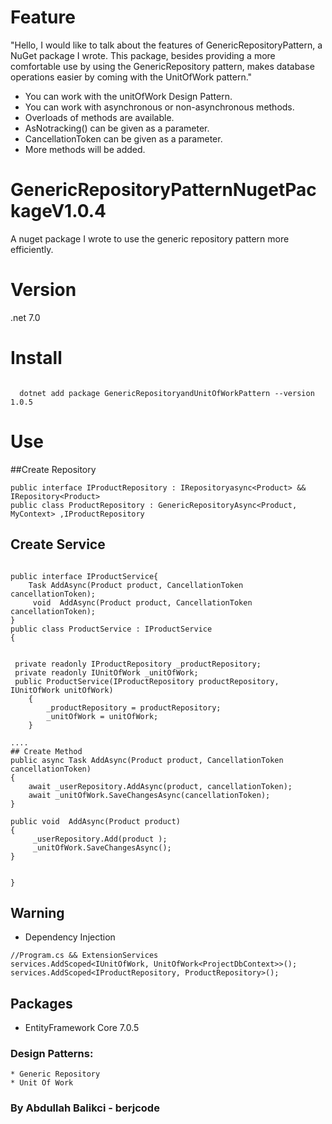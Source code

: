 # Feature

"Hello, I would like to talk about the features of GenericRepositoryPattern, a NuGet package I wrote. This package, besides providing a more comfortable use by using the GenericRepository pattern, makes database operations easier by coming with the UnitOfWork pattern."
* You can work with the unitOfWork Design Pattern.
* You can work with asynchronous or non-asynchronous methods.
* Overloads of methods are available.
* AsNotracking() can be given as a parameter.
* CancellationToken can be given as a parameter.
* More methods will be added.

# GenericRepositoryPatternNugetPackageV1.0.4
 A nuget package I wrote to use the generic repository pattern more efficiently.
# Version
.net 7.0
# Install
```

  dotnet add package GenericRepositoryandUnitOfWorkPattern --version 1.0.5
```
# Use 
##Create Repository
```
public interface IProductRepository : IRepositoryasync<Product> &&  IRepository<Product>
public class ProductRepository : GenericRepositoryAsync<Product, MyContext> ,IProductRepository
```
## Create Service
```

public interface IProductService{
    Task AddAsync(Product product, CancellationToken cancellationToken);
     void  AddAsync(Product product, CancellationToken cancellationToken);
}
public class ProductService : IProductService
{


 private readonly IProductRepository _productRepository;
 private readonly IUnitOfWork _unitOfWork;
 public ProductService(IProductRepository productRepository, IUnitOfWork unitOfWork)
    {
        _productRepository = productRepository;
        _unitOfWork = unitOfWork;
    }

....
## Create Method
public async Task AddAsync(Product product, CancellationToken cancellationToken)
{
    await _userRepository.AddAsync(product, cancellationToken);
    await _unitOfWork.SaveChangesAsync(cancellationToken);
}

public void  AddAsync(Product product)
{
     _userRepository.Add(product );
     _unitOfWork.SaveChangesAsync();
}
 

}
```
## Warning
   * Dependency Injection
   ```
   //Program.cs && ExtensionServices
   services.AddScoped<IUnitOfWork, UnitOfWork<ProjectDbContext>>();
   services.AddScoped<IProductRepository, ProductRepository>();
   ```
## Packages

* EntityFramework Core 7.0.5


 ### Design Patterns:
    * Generic Repository   
    * Unit Of Work    
                                                                                                                     
   ###    By Abdullah Balikci - berjcode

      
       
  

 
